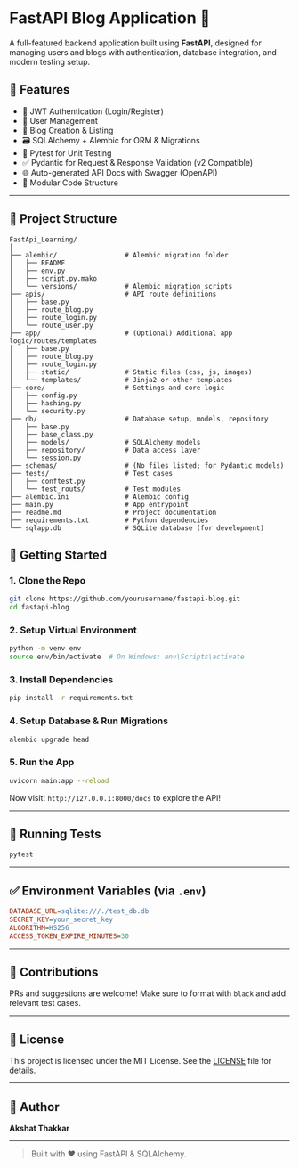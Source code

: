 
# FastAPI Blog Application 🚀

A full-featured backend application built using **FastAPI**, designed for managing users and blogs with authentication, database integration, and modern testing setup.

## 📌 Features

- 🔐 JWT Authentication (Login/Register)
- 🧑 User Management
- 📝 Blog Creation & Listing
- 🗃️ SQLAlchemy + Alembic for ORM & Migrations
- 🧪 Pytest for Unit Testing
- ✅ Pydantic for Request & Response Validation (v2 Compatible)
- 🌐 Auto-generated API Docs with Swagger (OpenAPI)
- 🧩 Modular Code Structure

---

## 📁 Project Structure

```
FastApi_Learning/
│
├── alembic/                 # Alembic migration folder
│   ├── README
│   ├── env.py
│   ├── script.py.mako
│   └── versions/            # Alembic migration scripts
├── apis/                    # API route definitions
│   ├── base.py
│   ├── route_blog.py
│   ├── route_login.py
│   └── route_user.py
├── app/                     # (Optional) Additional app logic/routes/templates
│   ├── base.py
│   ├── route_blog.py
│   ├── route_login.py
│   ├── static/              # Static files (css, js, images)
│   └── templates/           # Jinja2 or other templates
├── core/                    # Settings and core logic
│   ├── config.py
│   ├── hashing.py
│   └── security.py
├── db/                      # Database setup, models, repository
│   ├── base.py
│   ├── base_class.py
│   ├── models/              # SQLAlchemy models
│   ├── repository/          # Data access layer
│   └── session.py
├── schemas/                 # (No files listed; for Pydantic models)
├── tests/                   # Test cases
│   ├── conftest.py
│   └── test_routs/          # Test modules
├── alembic.ini              # Alembic config
├── main.py                  # App entrypoint
├── readme.md                # Project documentation
├── requirements.txt         # Python dependencies
└── sqlapp.db                # SQLite database (for development)
```

## 🚀 Getting Started

### 1. Clone the Repo
```bash
git clone https://github.com/yourusername/fastapi-blog.git
cd fastapi-blog
```

### 2. Setup Virtual Environment
```bash
python -m venv env
source env/bin/activate  # On Windows: env\Scripts\activate
```

### 3. Install Dependencies
```bash
pip install -r requirements.txt
```

### 4. Setup Database & Run Migrations
```bash
alembic upgrade head
```

### 5. Run the App
```bash
uvicorn main:app --reload
```

Now visit: `http://127.0.0.1:8000/docs` to explore the API!

---

## 🧪 Running Tests

```bash
pytest
```

---

## ✅ Environment Variables (via `.env`)
```ini
DATABASE_URL=sqlite:///./test_db.db
SECRET_KEY=your_secret_key
ALGORITHM=HS256
ACCESS_TOKEN_EXPIRE_MINUTES=30
```

---

## 🙌 Contributions

PRs and suggestions are welcome! Make sure to format with `black` and add relevant test cases.

---

## 📃 License

This project is licensed under the MIT License. See the [LICENSE](LICENSE) file for details.

---

## 👤 Author

**Akshat Thakkar**

---

> Built with ❤️ using FastAPI & SQLAlchemy.
